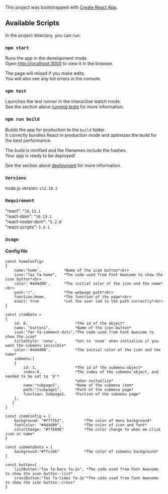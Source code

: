 This project was bootstrapped with [Create React App](https://github.com/facebook/create-react-app).

## Available Scripts

In the project directory, you can run:

### `npm start`

Runs the app in the development mode.<br />
Open [http://localhost:3000](http://localhost:3000) to view it in the browser.

The page will reload if you make edits.<br />
You will also see any lint errors in the console.

### `npm test`

Launches the test runner in the interactive watch mode.<br />
See the section about [running tests](https://facebook.github.io/create-react-app/docs/running-tests) for more information.

### `npm run build`

Builds the app for production to the `build` folder.<br />
It correctly bundles React in production mode and optimizes the build for the best performance.

The build is minified and the filenames include the hashes.<br />
Your app is ready to be deployed!

See the section about [deployment](https://facebook.github.io/create-react-app/docs/deployment) for more information.

### `Versions`
node.js version: `v12.18.2`

### `Requirement`

"react": `^16.13.1`<br>
"react-dom": `^16.13.1`<br>
"react-router-dom": `^5.2.0`<br>
"react-scripts": `3.4.1`<br>

### `Usage`
#### Config file

```
const homeConfig=
{
    name:'home',          *Name of the icon button*<br>
    icon:"fas fa-home",   *The code used from Font Awesome to show the icon button*<br>
    color:'#4d4d00',      *The initial color of the icon and the name*<br>
    path:"/",             *The webpage path*<br>
    function:Home,        *The function of the page*<br>
    exact: true           *Let the user led to the path correctly*<br>
}
```
```
const itemData =   
{
    id: 0,                     *The id of the object*
    name: "button1",           *Name of the icon button*
    icon:"far fa-comment-dots",*The code used from Font Awesome to show the icon*
    titleStyle: 'none',        *Set to 'none' when initialize if you want the submenu invisible*
    color:'#4d4d00',           *The initial color of the icon and the name*
    submenu:[
    {
        id: 1,                 *The id of the submenu object*
        index:0,               *The index of the submenu object, and needed to be set to '0'*
                               *when initailize*
        name:"subpage1",       *Name of the submenu item*
        path:"/subpage1",      *Path of the submenu page*
        function: Subpage1,    *Fuction of the submenu page*
    },
   ]
}
```
```
const itemConfig = {
    background: "#ffffb3",         *The color of menu background*
    fontColor: "#4d4d00",          *The color of icon and font*
    colorChange: "#ff6600"         *The color change to when we click icon or name*
}
```
```
const submenuData = {  
    background:"#ffcc66"           *The color of submenu background*
}
```
```
const button={
    listButton:"fas fa-bars fa-2x", *The code used from Font Awesome to show the icon button--list*
    crossButton:"fas fa-times fa-2x"*The code used from Font Awesome to show the icon button--cross*
}
```